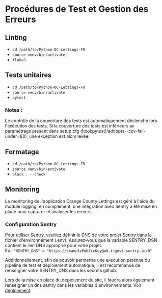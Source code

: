 # Procédures de Test et Gestion des Erreurs

## Linting

- `cd /path/to/Python-OC-Lettings-FR`
- `source venv/bin/activate`
- `flake8`

## Tests unitaires

- `cd /path/to/Python-OC-Lettings-FR`
- `source venv/bin/activate`
- `pytest`

### Notes :

Le contrôle de la couverture des tests est automatiquement déclenché lors l'exécution des tests. Si la couverture des
tests est inférieurs au paramétrage présent dans setup.cfg ([tool:pytest]/addopts--cov-fail-under=80), une exception est
alors levée.

## Formatage

- `cd /path/to/Python-OC-Lettings-FR`
- `source venv/bin/activate`
- `black . --check`

## Monitoring

Le monitoring de l'application Orange County Lettings est géré à l'aide du module logging, en
complément, une intégration avec Sentry a été mise en place pour capturer et analyser les erreurs.

### Configuration Sentry

Pour utiliser Sentry, veuillez définir le DNS de votre projet Sentry dans le fichier d'environnement (.env).
Assurez-vous que la variable SENTRY_DSN contient le lien DNS approprié pour votre projet.  
Ex :
`"SENTRY_DNS" = "https://examplePublicKey@o0.ingest.sentry.io/0"`

Additionnellement, afin de pouvoir permettre une execution pérénne du pipeline de test et déploiement automatique, il
est recommandé de renseigner votre SENTRY_DNS dans les secrets github.

Lors de la mise en place du déploiement du site, il faudra alors également renseigner un dns sentry dans les variables
d'environnements. Voir [déploiement](CI_CD_Deploiement.md#déploiement).